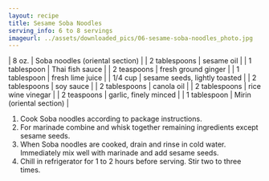 ```yaml
---
layout: recipe
title: Sesame Soba Noodles
serving_info: 6 to 8 servings
imageurl: ../assets/downloaded_pics/06-sesame-soba-noodles_photo.jpg
---
```

<!-- Ingredients -->

| 8 oz. | Soba noodles (oriental section) |
| 2 tablespoons | sesame oil |
| 1 tablespoon | Thai fish sauce |
| 2 teaspoons | fresh ground ginger |
| 1 tablespoon | fresh lime juice |
| 1/4 cup | sesame seeds, lightly toasted |
| 2 tablespoons | soy sauce |
| 2 tablespoons | canola oil |
| 2 tablespoons | rice wine vinegar |
| 2 teaspoons | garlic, finely minced |
| 1 tablespoon | Mirin (oriental section) |

<!-- split -->
<!-- Steps -->
1. Cook Soba noodles according to package instructions.
2. For marinade combine and whisk together remaining ingredients except sesame seeds.
3. When Soba noodles are cooked, drain and rinse in cold water. Immediately mix well with marinade and add sesame seeds.
4. Chill in refrigerator for 1 to 2 hours before serving. Stir two to three times.
